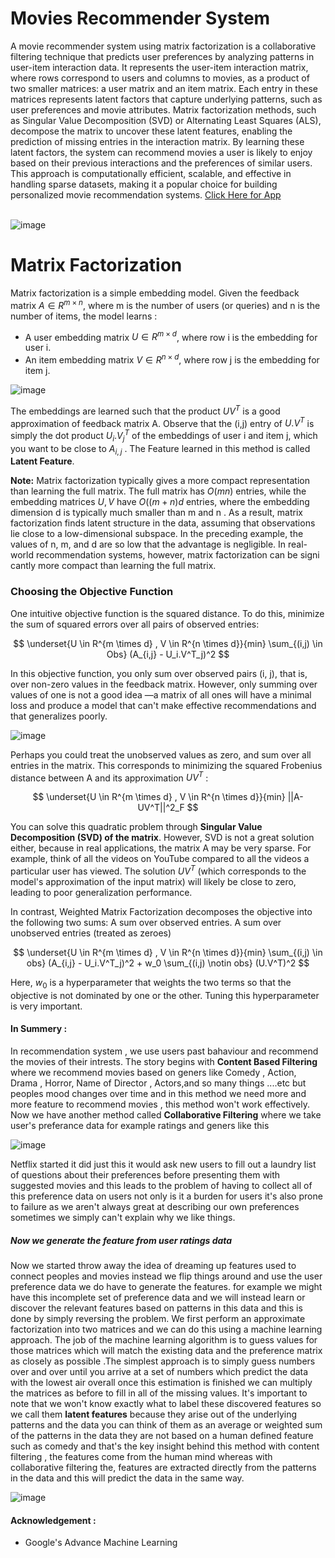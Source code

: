# Movies Recommender System
A movie recommender system using matrix factorization is a collaborative filtering technique that predicts user preferences by analyzing patterns in user-item interaction data. It represents the user-item interaction matrix, where rows correspond to users and columns to movies, as a product of two smaller matrices: a user matrix and an item matrix. Each entry in these matrices represents latent factors that capture underlying patterns, such as user preferences and movie attributes. Matrix factorization methods, such as Singular Value Decomposition (SVD) or Alternating Least Squares (ALS), decompose the matrix to uncover these latent features, enabling the prediction of missing entries in the interaction matrix. By learning these latent factors, the system can recommend movies a user is likely to enjoy based on their previous interactions and the preferences of similar users. This approach is computationally efficient, scalable, and effective in handling sparse datasets, making it a popular choice for building personalized movie recommendation systems. [Click Here for App](https://movierecommsys.streamlit.app/) <br><br>

![image](https://github.com/user-attachments/assets/86668525-94f3-4866-965d-a1eb45cdd5d0)


# Matrix Factorization

Matrix factorization is a simple embedding model. Given the feedback matrix $A \in R^{m \times n}$, where m is the number of users (or queries) and n is the number of items, the model learns :
- A user embedding matrix $U \in R^{m \times d}$, where row i is the embedding for user i.
- An item embedding matrix $V \in R^{n \times d}$, where row j is the embedding for item j.
 
![image](https://github.com/user-attachments/assets/ba604211-04ee-46aa-b7c1-f0b386e1921d)

The embeddings are learned such that the product $UV^T$ is a good approximation of feedback matrix A. Observe that the (i,j)  entry of $U.V^T$  is simply the dot product $U_i.V^T_j$ of the embeddings of user i and 
item j, which you want to be close to $A_{i,j}$ .  The Feature learned in this method is called **Latent Feature**.

 **Note:** Matrix factorization typically gives a more compact representation than learning the full matrix.
 The full matrix has  $O(mn)$  entries, while the embedding matrices $U,V$ have $O((m+n)d$ entries,
 where the embedding dimension d is typically much smaller than m and n  . As a result, matrix
 factorization finds latent structure in the data, assuming that observations lie close to a low-dimensional
 subspace. In the preceding example, the values of n, m, and d are so low that the advantage is negligible.
 In real-world recommendation systems, however, matrix factorization can be signi cantly more compact
 than learning the full matrix.

 ### Choosing the Objective Function
 One intuitive objective function is the squared distance. To do this, minimize the sum of
 squared errors over all pairs of observed entries:

 $$
 \underset{U \in R^{m \times d} , V \in R^{n \times d}}{min} \sum_{(i,j) \in Obs} (A_{i,j} - U_i.V^T_j)^2
 $$

In this objective function, you only sum over observed pairs (i, j), that is, over non-zero
 values in the feedback matrix. However, only summing over values of one is not a good idea
 —a matrix of all ones will have a minimal loss and produce a model that can't make
 effective recommendations and that generalizes poorly.

 ![image](https://github.com/user-attachments/assets/fcfd1381-7655-4af8-86f3-d76ae481f169)

Perhaps you could treat the unobserved values as zero, and sum over all entries in the matrix. This corresponds to minimizing the squared 
Frobenius distance between  A and its approximation $UV^T$ :

$$
\underset{U \in R^{m \times d} , V \in R^{n \times d}}{min} ||A-UV^T||^2_F
$$

You can solve this quadratic problem through **Singular Value Decomposition (SVD) of the
 matrix**. However, SVD is not a great solution either, because in real applications, the matrix A
 may be very sparse. For example, think of all the videos on YouTube compared to all the
 videos a particular user has viewed. The solution $UV^T$ (which corresponds to the model's
 approximation of the input matrix) will likely be close to zero, leading to poor generalization
 performance.

 In contrast, Weighted Matrix Factorization decomposes the objective into the following two
 sums:
 A sum over observed entries.
 A sum over unobserved entries (treated as zeroes)

 $$
\underset{U \in R^{m \times d} , V \in R^{n \times d}}{min} \sum_{(i,j) \in obs} (A_{i,j} - U_i.V^T_j)^2 + w_0 \sum_{(i,j) \notin obs} (U.V^T)^2
$$

Here, $w_0$ is a hyperparameter that weights the two terms so that the objective is not
 dominated by one or the other. Tuning this hyperparameter is very important.

 #### In Summery : 
 In recommendation system , we use users past bahaviour and recommend the movies of their intrests. The story begins with **Content Based Filtering** where we recommend movies based on geners like  Comedy , Action, 
 Drama , Horror, Name of Director , Actors,and so many things   ....etc but peoples mood changes over time and in this method we need more and more feature to recommend movies , this method won't work effectively.
 Now we have another method called **Collaborative Filtering** where we take user's preferance data for example ratings and geners like this
 
 ![image](https://github.com/user-attachments/assets/2cc63e1f-88e6-4474-84a1-d0e4b2a67e58)

 Netflix started it did just this it would ask new users to fill out a laundry list of questions about their preferences before presenting them with suggested movies and this leads to the problem of having to 
 collect all of this preference data on users not only is it a burden for users it's also prone to failure as we aren't always great at describing our own preferences sometimes we simply can't explain why we 
 like things.

 ##### Now we generate the feature from user ratings data 
 Now we  started  throw away the idea of dreaming up features used to connect peoples and movies instead we flip things around and use the user preference data we do have to generate the features. for example we might 
 have this incomplete set of preference data and we will instead learn or discover the relevant features based on patterns in this data and this is done by simply reversing the problem. We first perform an 
 approximate factorization into two matrices and we can do this using a machine learning approach. The job of the machine learning algorithm is to guess values for those matrices which will match the existing 
 data and the preference matrix as closely as possible .The simplest approach is to simply guess numbers over and over until you arrive at a set of numbers which predict the data with the lowest air overall once 
 this estimation is finished we can multiply the matrices as before to fill in all of the missing values.  It's important to note that we won't know exactly what to label these discovered features so we call them **latent
 features** because they arise out of the underlying patterns and the data you can think of them as an average or weighted sum of the patterns in the data they are not based on a human defined feature such as comedy and that's 
 the key insight behind this method with content filtering , the features come from the human mind whereas with collaborative filtering the, features are extracted directly from the patterns in the data and this will predict the 
 data in the same way.

 ![image](https://github.com/user-attachments/assets/c34ea57e-4f6d-4781-a36b-acbf9fc7c112)

 #### Acknowledgement : 
 - Google's Advance Machine Learning 


 
